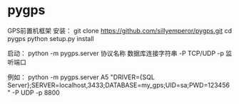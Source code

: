 # pygps
GPS前置机框架
安装：
git clone https://github.com/sillyemperor/pygps.git
cd pygps
python setup.py install

启动：
python -m pygps.server 协议名称 数据库连接字符串 -P TCP/UDP -p 监听端口

例如：
python -m pygps.server A5 "DRIVER={SQL Server};SERVER=localhost,3433;DATABASE=my_gps;UID=sa;PWD=123456" -P UDP -p 8800

